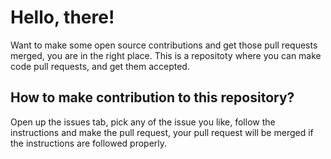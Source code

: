 # Hello, there!

Want to make some open source contributions and get those pull requests merged, you are in the right place. 
This is a repositoty where you can make code pull requests, and get them accepted.

## How to make contribution to this repository?

Open up the issues tab, pick any of the issue you like, follow the instructions and make the pull request, your pull request will be merged if the instructions are followed properly.
